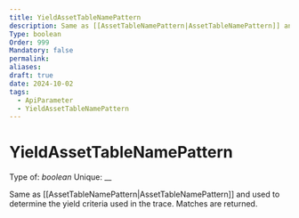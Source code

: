 ```yaml
---
title: YieldAssetTableNamePattern
description: Same as [[AssetTableNamePattern|AssetTableNamePattern]] and used to determine the yield criteria used in the trace. Matches are returned.
Type: boolean
Order: 999
Mandatory: false
permalink: 
aliases: 
draft: true
date: 2024-10-02
tags:
  - ApiParameter
  - YieldAssetTableNamePattern
---
```

# YieldAssetTableNamePattern

Type of: _boolean_
Unique: __

Same as [[AssetTableNamePattern|AssetTableNamePattern]] and used to determine the yield criteria used in the trace. Matches are returned.

